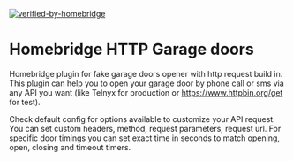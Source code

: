 [![verified-by-homebridge](https://badgen.net/badge/homebridge/verified/purple)](https://github.com/homebridge/homebridge/wiki/Verified-Plugins)

# Homebridge HTTP Garage doors
Homebridge plugin for fake garage doors opener with http request build in.
This plugin can help you to open your garage door by phone call or sms via any API you want (like Telnyx for production or https://www.httpbin.org/get for test).

Check default config for options available to customize your API request. You can set custom headers, method, request parameters, request url.
For specific door timings you can set exact time in seconds to match opening, open, closing and timeout timers.
